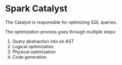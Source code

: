 # Spark Catalyst

The Catalyst is responsible for optimizing SQL queries.

The optimization process goes through multiple steps:

1. Query abstraction into an AST
2. Logical optimization
3. Physical optimization
4. Code generation
